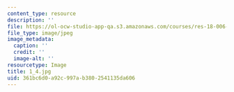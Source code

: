 ```yaml
---
content_type: resource
description: ''
file: https://ol-ocw-studio-app-qa.s3.amazonaws.com/courses/res-18-006-calculus-revisited-single-variable-calculus-fall-2010/361bc6d0a92c997ab3802541135da606_1_4.jpg
file_type: image/jpeg
image_metadata:
  caption: ''
  credit: ''
  image-alt: ''
resourcetype: Image
title: 1_4.jpg
uid: 361bc6d0-a92c-997a-b380-2541135da606
---
```

